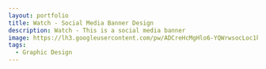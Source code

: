 ```yaml
---
layout: portfolio
title: Watch - Social Media Banner Design
description: Watch - This is a social media banner
image: https://lh3.googleusercontent.com/pw/ADCreHcMgHlo6-YQWrwsocLoc1kGdfMT5Of_Uj-S584J8sWlTrrvg3-JeUOIz3uqwtYatT7uWDRIi4AKnAqoDx1L43-bu9oVczk2CL64dMMN-j0nZ2w0elx6oYIMFSicH3ApeAy0O8OFXceyPl7C8Rb1DkaF=w919-h919-s-no-gm?authuser=0
tags:
  - Graphic Design
---
```

